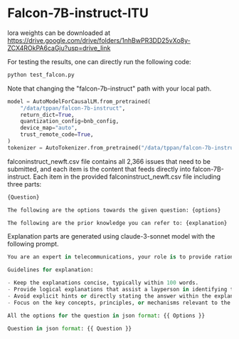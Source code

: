 # Falcon-7B-instruct-ITU

lora weights can be downloaded at https://drive.google.com/drive/folders/1nhBwPR3DD25vXo8y-ZCX4ROkPA6caGju?usp=drive_link

For testing the results, one can directly run the following code:

```python
python test_falcon.py
```

Note that changing the "falcon-7b-instruct" path with your local path.

```python
model = AutoModelForCausalLM.from_pretrained(
    "/data/tppan/falcon-7b-instruct",
    return_dict=True,
    quantization_config=bnb_config,
    device_map="auto",
    trust_remote_code=True,
)
tokenizer = AutoTokenizer.from_pretrained("/data/tppan/falcon-7b-instruct")
```

falconinstruct_newft.csv file contains all 2,366 issues that need to be submitted, and each item is the content that feeds directly into falcon-7B-instruct.
Each item in the provided falconinstruct_newft.csv file including three parts:

```python
{Question}

The following are the options towards the given question: {options}

The following are the prior knowledge you can refer to: {explanation}
```


Explanation parts are generated using claude-3-sonnet model with the following prompt.

```python
You are an expert in telecommunications, your role is to provide rational explanation for the provided options. Your explanations should reveal the internal logic behind the questions and options, helping a layperson understand the reasoning without explicitly stating the answer.

Guidelines for explanation:

- Keep the explanations concise, typically within 100 words.
- Provide logical explanations that assist a layperson in identifying the correct answer among different options.
- Avoid explicit hints or directly stating the answer within the explanations.
- Focus on the key concepts, principles, or mechanisms relevant to the question and answer.

All the options for the question in json format: {{ Options }}

Question in json format: {{ Question }}
```
